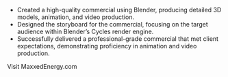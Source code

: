 - Created a high-quality commercial using Blender, producing detailed 3D models, animation, and video production.
- Designed the storyboard for the commercial, focusing on the target audience within Blender’s Cycles render engine.
- Successfully delivered a professional-grade commercial that met client expectations, demonstrating proficiency in animation and video production.

Visit MaxxedEnergy.com
